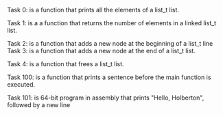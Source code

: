 Task 0: is a function that prints all the elements of a list_t list.

Task 1: is a a function that returns the number of elements in a linked list_t list.

Task 2: is a function that adds a new node at the beginning of a list_t line
Task 3: is a function that adds a new node at the end of a list_t list.

Task 4: is a function that frees a list_t list.

Task 100: is a function that prints a sentence before the main function is executed.

Task 101: is 64-bit program in assembly that prints "Hello, Holberton", followed by a new line
